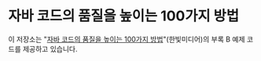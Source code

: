 # 자바 코드의 품질을 높이는 100가지 방법

이 저장소는 "[자바 코드의 품질을 높이는 100가지 방법](https://www.manning.com/books/100-java-mistakes-and-how-to-avoid-them)"(한빛미디어)의 부록 B 예제 코드를 제공하고 있습니다.
